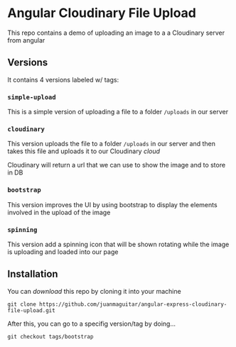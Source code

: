 # Angular Cloudinary File Upload

This repo contains a demo of uploading an image to a a Cloudinary server from angular

## Versions

It contains 4 versions labeled w/ tags:

### `simple-upload`

This is a simple version of uploading a file to a folder `/uploads` in our server 

### `cloudinary`

This version uploads the file to a folder `/uploads` in our server and then takes this file and uploads it to our Cloudinary _cloud_

Cloudinary will return a url that we can use to show the image and to store in DB

### `bootstrap`

This version improves the UI by using bootstrap to display the elements involved in the upload of the image

### `spinning`

This version add a spinning icon that will be shown rotating while the image is uploading and loaded into our page

## Installation 

You can _download_ this repo by cloning it into your machine

```
git clone https://github.com/juanmaguitar/angular-express-cloudinary-file-upload.git
```

After this, you can go to a specifig version/tag by doing...

```
git checkout tags/bootstrap
```
